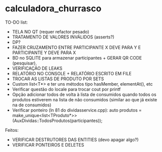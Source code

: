 # calculadora_churrasco


TO-DO list:
- TELA NO QT (requer refactor pesado)
- TRATAMENTO DE VALORES INVÁLIDOS (asserts?)
- DP?
- FAZER CRUZAMENTO ENTRE PARTICIPANTE X DEVE PARA Y E PARTICIPANTE Y DEVE PARA X
- BD no SQLITE para armazenar participantes + GERAR QR CODE (pesquisar).
- VERIFICAÇÃO DE LEAKS
- RELATÓRIO NO CONSOLE + RELATÓRIO ESCRITO EM FILE
- TROCAR AS LISTAS DE PRODUTO POR SETS
- Custom list<T*> e ter uns métodos tipo hasMember, elementAt(), etc
- Verificar questão do locale para trocar cout por printf
- Opção adicionar todos de volta à lista de consumidos quando todos os produtos estiverem na lista de não consumidos (similar ao que já existe na de consumidos)
- Verificar ponteiro (ln 81 do dividasservice.cpp):
  auto produtos = make_unique<list<TProduto*>>(AuxDividas::TodosProdutos(participantes));

Feitos:
- VERIFICAR DESTRUTORES DAS ENTITIES (devo apagar algo?)
- VERIFICAR PONTEIROS E DELETES